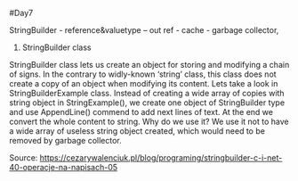 #Day7



StringBuilder - reference&valuetype – out ref - cache - garbage collector,

1.	StringBuilder class

StringBuilder class lets us create an object for storing and modifying a chain of signs. In the contrary to widly-known ‘string’ class, this class does not create a copy of an object when modifying its content.
Lets take a look in StringBuilderExample class. Instead of creating a wide array of copies with string object in StringExample(), we create one object of StringBuilder type and use AppendLine() commend to add next lines of text. At the end we convert the whole content to string.
Why do we use it?
We use it not to have a wide array of useless string object created, which would need to be removed by garbage collector.

Source:
https://cezarywalenciuk.pl/blog/programing/stringbuilder-c-i-net-40-operacje-na-napisach-05

